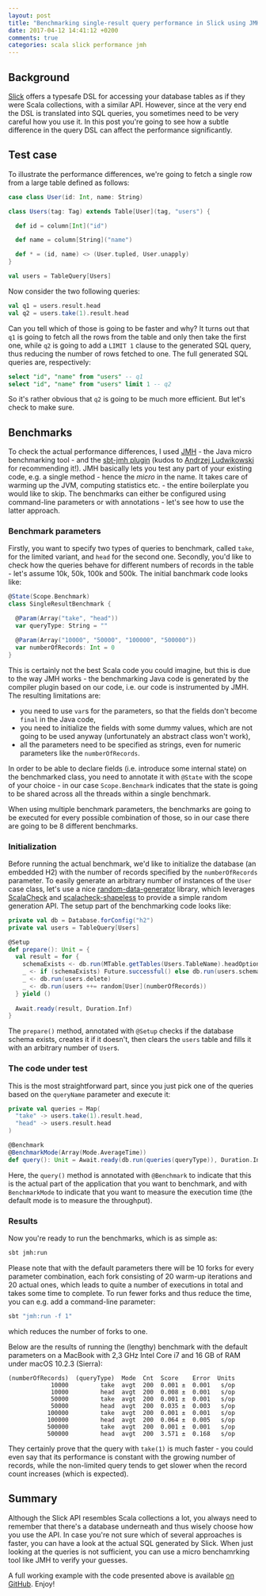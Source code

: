 ```yaml
---
layout: post
title: "Benchmarking single-result query performance in Slick using JMH"
date: 2017-04-12 14:41:12 +0200
comments: true
categories: scala slick performance jmh 
---
```


## Background

[Slick](http://slick.lightbend.com/) offers a typesafe DSL for accessing your database tables as if they were Scala collections, with a similar API. However, since at the very end the DSL is translated into SQL queries, you sometimes need to be very careful how you use it. In this post you're going to see how a subtle difference in the query DSL can affect the performance significantly.
  
## Test case

To illustrate the performance differences, we're going to fetch a single row from a large table defined as follows:

```scala
case class User(id: Int, name: String)

class Users(tag: Tag) extends Table[User](tag, "users") {

  def id = column[Int]("id")

  def name = column[String]("name")

  def * = (id, name) <> (User.tupled, User.unapply)
}

val users = TableQuery[Users]
```

Now consider the two following queries:
 
```scala
val q1 = users.result.head
val q2 = users.take(1).result.head
```

Can you tell which of those is going to be faster and why? It turns out that `q1` is going to fetch all the rows from the table and only then take the first one, while `q2` is going to add a `LIMIT 1` clause to the generated SQL query, thus reducing the number of rows fetched to one. The full generated SQL queries are, respectively:

```sql
select "id", "name" from "users" -- q1
select "id", "name" from "users" limit 1 -- q2
```

So it's rather obvious that `q2` is going to be much more efficient. But let's check to make sure.

## Benchmarks

To check the actual performance differences, I used [JMH](http://openjdk.java.net/projects/code-tools/jmh/) - the Java micro benchmarking tool - and the [sbt-jmh plugin](https://github.com/ktoso/sbt-jmh) (kudos to [Andrzej Ludwikowski](http://aludwikowski.blogspot.com/) for recommending it!). JMH basically lets you test any part of your existing code, e.g. a single method - hence the _micro_ in the name. It takes care of warming up the JVM, computing statistics etc. - the entire boilerplate you would like to skip. The benchmarks can either be configured using command-line parameters or with annotations - let's see how to use the latter approach.

### Benchmark parameters

Firstly, you want to specify two types of queries to benchmark, called `take`, for the limited variant, and `head` for the second one. Secondly, you'd like to check how the queries behave for different numbers of records in the table - let's assume 10k, 50k, 100k and 500k. The initial banchmark code looks like:

```scala
@State(Scope.Benchmark)
class SingleResultBenchmark {

  @Param(Array("take", "head"))
  var queryType: String = ""

  @Param(Array("10000", "50000", "100000", "500000"))
  var numberOfRecords: Int = 0
}
```

This is certainly not the best Scala code you could imagine, but this is due to the way JMH works - the benchmarking Java code is generated by the compiler plugin based on our code, i.e. our code is instrumented by JMH. The resulting limitations are:

- you need to use `var`s for the parameters, so that the fields don't become `final` in the Java code,
- you need to initialize the fields with some dummy values, which are not going to be used anyway (unfortunately an abstract class won't work),
- all the parameters need to be specified as strings, even for numeric parameters like the `numberOfRecords`.

In order to be able to declare fields (i.e. introduce some internal state) on the benchmarked class, you need to annotate it with `@State` with the scope of your choice - in our case `Scope.Benchmark` indicates that the state is going to be shared across all the threads within a single benchmark.

When using multiple benchmark parameters, the benchmarks are going to be executed for every possible combination of those, so in our case there are going to be 8 different benchmarks. 

### Initialization

Before running the actual benchmark, we'd like to initialize the database (an embedded H2) with the number of records specified by the `numberOfRecords` parameter. To easily generate an arbitrary number of instances of the `User` case class, let's use a nice [random-data-generator](https://github.com/DanielaSfregola/random-data-generator) library, which leverages [ScalaCheck](https://github.com/rickynils/scalacheck) and [scalacheck-shapeless](https://github.com/alexarchambault/scalacheck-shapeless) to provide a simple random generation API. The setup part of the benchmarking code looks like:

```scala
private val db = Database.forConfig("h2")
private val users = TableQuery[Users]

@Setup
def prepare(): Unit = {
  val result = for {
    schemaExists <- db.run(MTable.getTables(Users.TableName).headOption.map(_.nonEmpty))
    _ <- if (schemaExists) Future.successful() else db.run(users.schema.create)
    _ <- db.run(users.delete)
    _ <- db.run(users ++= random[User](numberOfRecords))
  } yield ()
    
  Await.ready(result, Duration.Inf)
}
```

The `prepare()` method, annotated with `@Setup` checks if the database schema exists, creates it if it doesn't, then clears the `users` table and fills it with an arbitrary number of `User`s.

### The code under test

This is the most straightforward part, since you just pick one of the queries based on the `queryName` parameter and execute it:

```scala
private val queries = Map(
  "take" -> users.take(1).result.head,
  "head" -> users.result.head
)

@Benchmark
@BenchmarkMode(Array(Mode.AverageTime))
def query(): Unit = Await.ready(db.run(queries(queryType)), Duration.Inf)
```

Here, the `query()` method is annotated with `@Benchmark` to indicate that this is the actual part of the application that you want to benchmark, and with `BenchmarkMode` to indicate that you want to measure the execution time (the default mode is to measure the throughput).

### Results

Now you're ready to run the benchmarks, which is as simple as:

  ```bash
  sbt jmh:run
  ```

Please note that with the default parameters there will be 10 forks for every parameter combination, each fork consisting of 20 warm-up iterations and 20 actual ones, which leads to quite a number of executions in total and takes some time to complete. To run fewer forks and thus reduce the time, you can e.g. add a command-line parameter:

  ```bash
  sbt "jmh:run -f 1"
  ```
which reduces the number of forks to one.

Below are the results of running the (lengthy) benchmark with the default parameters on a MacBook with 2,3 GHz Intel Core i7 and 16 GB of RAM under macOS 10.2.3 (Sierra):

  ```
  (numberOfRecords)  (queryType)  Mode  Cnt  Score    Error  Units
              10000         take  avgt  200  0.001 ±  0.001   s/op
              10000         head  avgt  200  0.008 ±  0.001   s/op
              50000         take  avgt  200  0.001 ±  0.001   s/op
              50000         head  avgt  200  0.035 ±  0.003   s/op
             100000         take  avgt  200  0.001 ±  0.001   s/op
             100000         head  avgt  200  0.064 ±  0.005   s/op
             500000         take  avgt  200  0.001 ±  0.001   s/op
             500000         head  avgt  200  3.571 ±  0.168   s/op
  ```
  
They certainly prove that the query with `take(1)` is much faster - you could even say that its performance is constant with the growing number of records, while the non-limited query tends to get slower when the record count increases (which is expected).
 
## Summary

Although the Slick API resembles Scala collections a lot, you always need to remember that there's a database underneath and thus wisely choose how you use the API. In case you're not sure which of several approaches is faster, you can have a look at the actual SQL generated by Slick. When just looking at the queries is not sufficient, you can use a micro benchamrking tool like JMH to verify your guesses.
 
A full working example with the code presented above is available [on GitHub](https://github.com/rucek/slick-single-result-performance). Enjoy!